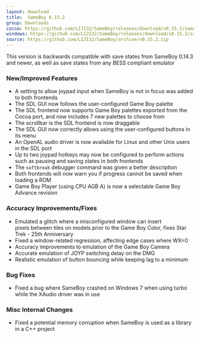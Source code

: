```yaml
---
layout: download
title:  SameBoy 0.15.2
group: Downloads
cocoa: https://github.com/LIJI32/SameBoy/releases/download/v0.15.2/sameboy_cocoa_v0.15.2.zip
windows: https://github.com/LIJI32/SameBoy/releases/download/v0.15.2/sameboy_winsdl_v0.15.2.zip
source: https://github.com/LIJI32/SameBoy/archive/v0.15.2.zip
---
```

This version is backwards compatible with save states from SameBoy 0.14.3 and newer, as well as save states from any BESS compliant emulator

### New/Improved Features
* A setting to allow joypad input when SameBoy is not in focus was added to both frontends
* The SDL GUI now follows the user-configured Game Boy palette
* The SDL frontend now supports Game Boy palettes exported from the Cocoa port, and now includes 7 new palettes to choose from
* The scrollbar is the SDL frontend is now draggable
* The SDL GUI now correctly allows using the user-configured buttons in its menu
* An OpenAL audio driver is now available for Linux and other Unix users in the SDL port
* Up to two joypad hotkeys may now be configured to perform actions such as pausing and saving states in both frontends
* The `softbreak` debugger command was given a better description
* Both frontends will now warn you if progress cannot be saved when loading a ROM
* Game Boy Player (using CPU AGB A) is now a selectable Game Boy Advance revision

### Accuracy Improvements/Fixes
* Emulated a glitch where a misconfigured window can insert pixels between tiles on models prior to the Game Boy Color, fixes Star Trek - 25th Anniversary
* Fixed a window-related regression, affecting edge cases where WX=0
* Accuracy improvements to emulation of the Game Boy Camera
* Accurate emulation of JOYP switching delay on the DMG
* Realistic emulation of button bouncing while keeping lag to a minimum

### Bug Fixes
* Fixed a bug where SameBoy crashed on Windows 7 when using turbo while the XAudio driver was in use

### Misc Internal Changes
* Fixed a potential memory corruption when SameBoy is used as a library in a C++ project
